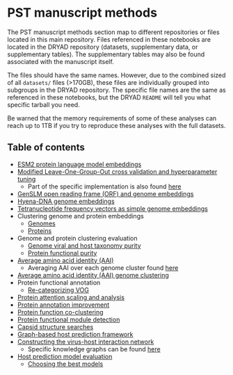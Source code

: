 # PST manuscript methods

The PST manuscript methods section map to different repositories or files located in this main repository. Files referenced in these notebooks are located in the DRYAD repository (datasets, supplementary data, or supplementary tables). The supplementary tables may also be found associated with the manuscript itself.

The files should have the same names. However, due to the combined sized of all `datasets/` files (>170GB), these files are individually grouped into subgroups in the DRYAD repository. The specific file names are the same as referenced in these notebooks, but the DRYAD `README` will tell you what specific tarball you need.

Be warned that the memory requirements of some of these analyses can reach up to 1TB if you try to reproduce these analyses with the full datasets.

## Table of contents

- [ESM2 protein language model embeddings](https://github.com/cody-mar10/esm_embed/tree/main)
- [Modified Leave-One-Group-Out cross validation and hyperparameter tuning](https://github.com/cody-mar10/lightning-crossval)
  - Part of the specific implementation is also found [here](../src/pst/training/)
- [GenSLM open reading frame (ORF) and genome embeddings](https://github.com/cody-mar10/genslm_embed)
- [Hyena-DNA genome embeddings](https://github.com/cody-mar10/hyena-dna-embed)
- [Tetranucleotide frequency vectors as simple genome embeddings](genome_embeddings/kmer.ipynb)
- Clustering genome and protein embeddings
  - [Genomes](genome_embeddings/clustering.ipynb)
  - [Proteins](protein_embeddings/clustering.ipynb)
- Genome and protein clustering evaluation
  - [Genome viral and host taxonomy purity](genome_embeddings/evaluations/taxonomy_purity.ipynb)
  - [Protein functional purity](protein_embeddings/evaluations/functional_purity.ipynb)
- [Average amino acid identity (AAI)](genome_embeddings/evaluations/AAI.ipynb)
  - Averaging AAI over each genome cluster found [here](genome_embeddings/evaluations/average_AAI_per_cluster.ipynb)
- [Average amino acid identity (AAI) genome clustering](genome_embeddings/evaluations/AAI.ipynb)
- Protein functional annotation
  - [Re-categorizing VOG](protein_embeddings/annotations/relabel_VOG.ipynb)
- [Protein attention scaling and analysis](protein_embeddings/evaluations/attention.ipynb)
- [Protein annotation improvement](protein_embeddings/evaluations/annotation_improvement.ipynb)
- [Protein function co-clustering](protein_embeddings/evaluations/function_co-clustering.ipynb)
- [Protein functional module detection](protein_embeddings/evaluations/functional_module_detection.ipynb)
- [Capsid structure searches](protein_embeddings/evaluations/capsid_structure_searches.ipynb)
- [Graph-based host prediction framework](https://github.com/cody-mar10/PST_host_prediction)
- [Constructing the virus-host interaction network](https://github.com/cody-mar10/PST_host_prediction/blob/main/data/create_knowledge_graph.ipynb)
  - Specific knowledge graphs can be found [here](https://github.com/cody-mar10/PST_host_prediction/blob/main/data/knowledge_graphs)
- [Host prediction model evaluation](https://github.com/cody-mar10/PST_host_prediction/blob/main/evaluations/iPHoP_test_set_evaluation.ipynb)
  - [Choosing the best models](https://github.com/cody-mar10/PST_host_prediction/blob/main/evaluations/choosing_best_models.ipynb)
